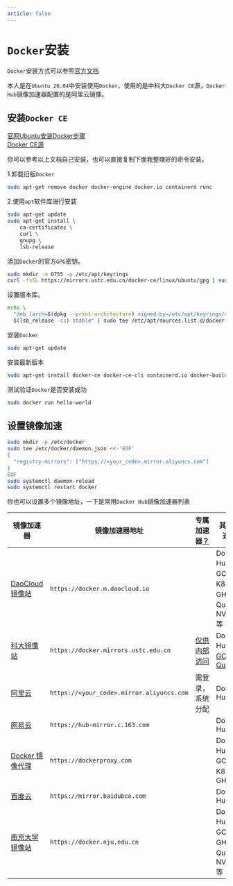 ```yaml
---
article: false
---
```


# `Docker`安装

`Docker`安装方式可以参照[官方文档](https://docs.docker.com/engine/install/)

本人是在`Ubuntu 20.04`中安装使用`Docker`，使用的是中科大`Docker CE`源，`Docker Hub`镜像加速器配置的是阿里云镜像。

## 安装`Docker CE`

[官网Ubuntu安装Docker步骤](https://docs.docker.com/engine/install/ubuntu/)  
[Docker CE源](https://mirrors.ustc.edu.cn/help/docker-ce.html)

你可以参考以上文档自己安装，也可以直接复制下面我整理好的命令安装。

1.卸载旧版`Docker`

```bash
sudo apt-get remove docker docker-engine docker.io containerd runc
```

2.使用`apt`软件库进行安装

```bash
sudo apt-get update
sudo apt-get install \
    ca-certificates \
    curl \
    gnupg \
    lsb-release
```

添加`Docker`的官方`GPG`密钥。

```bash
sudo mkdir -m 0755 -p /etc/apt/keyrings
curl -fsSL https://mirrors.ustc.edu.cn/docker-ce/linux/ubuntu/gpg | sudo gpg --dearmor -o /etc/apt/keyrings/docker.gpg
```

设置版本库。

```bash
echo \
  "deb [arch=$(dpkg --print-architecture) signed-by=/etc/apt/keyrings/docker.gpg] https://mirrors.ustc.edu.cn/docker-ce/linux/ubuntu \
  $(lsb_release -cs) stable" | sudo tee /etc/apt/sources.list.d/docker.list > /dev/null
```

安装`Docker`

```bash
sudo apt-get update
```

安装最新版本

```bash
sudo apt-get install docker-ce docker-ce-cli containerd.io docker-buildx-plugin docker-compose-plugin
```

测试验证`Docker`是否安装成功

```bash
sudo docker run hello-world
```

## 设置镜像加速

```bash
sudo mkdir -p /etc/docker
sudo tee /etc/docker/daemon.json <<-'EOF'
{
  "registry-mirrors": ["https://<your_code>.mirror.aliyuncs.com"]
}
EOF
sudo systemctl daemon-reload
sudo systemctl restart docker
```

你也可以设置多个镜像地址，一下是常用`Docker Hub`镜像加速器列表

镜像加速器 | 镜像加速器地址 | 专属加速器[？](# "需登录后获取平台分配的专属加速器") | 其它加速[？](# "支持哪些镜像来源的镜像加速")
--- | --- | --- | ---
[DaoCloud 镜像站](https://github.com/DaoCloud/public-image-mirror) | `https://docker.m.daocloud.io` | |  Docker Hub、GCR、K8S、GHCR、Quay、NVCR 等
[科大镜像站](https://mirrors.ustc.edu.cn/help/dockerhub.html) | `https://docker.mirrors.ustc.edu.cn` | [仅供内部访问](https://mirrors.ustc.edu.cn/help/dockerhub.html) | Docker Hub、[GCR](https://github.com/ustclug/mirrorrequest/issues/91)、[Quay](https://github.com/ustclug/mirrorrequest/issues/135)
[阿里云](https://cr.console.aliyun.com) | `https://<your_code>.mirror.aliyuncs.com` | 需登录，系统分配 | Docker Hub
[网易云](https://c.163yun.com/hub) | `https://hub-mirror.c.163.com` | | Docker Hub
[Docker 镜像代理](https://dockerproxy.com) | `https://dockerproxy.com` | | Docker Hub、GCR、K8S、GHCR
[百度云](https://cloud.baidu.com/doc/CCE/s/Yjxppt74z#%E4%BD%BF%E7%94%A8dockerhub%E5%8A%A0%E9%80%9F%E5%99%A8) | `https://mirror.baidubce.com` | | Docker Hub
[南京大学镜像站](https://doc.nju.edu.cn/books/35f4a) | `https://docker.nju.edu.cn` | | Docker Hub、GCR、GHCR、Quay、NVCR 等